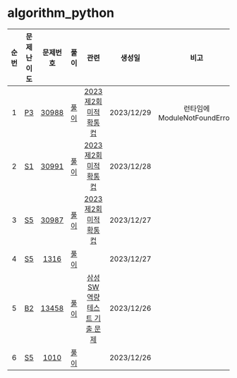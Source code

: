 # algorithm_python

|순번|문제난이도|문제번호|풀이|관련|생성일|비고|
|:---:|:---:|:---:|:---:|:---:|:---:|:---:|
|1|[P3](https://github.com/sangahnhan/algorithm_python/tree/main/P3)|[30988](https://www.acmicpc.net/problem/30988)|[풀이](https://github.com/sangahnhan/algorithm_python/blob/main/P3/30988.py)|[2023 제2회 미적확통컵](https://www.acmicpc.net/contest/view/1218)|2023/12/29|런타임에ModuleNotFoundError)|
|2|[S1](https://github.com/sangahnhan/algorithm_python/tree/main/S1)|[30991](https://www.acmicpc.net/problem/30991)|[풀이](https://github.com/sangahnhan/algorithm_python/blob/main/S1/30991.py)|[2023 제2회 미적확통컵](https://www.acmicpc.net/contest/view/1218)|2023/12/28||
|3|[S5](https://github.com/sangahnhan/algorithm_python/tree/main/S5)|[30987](https://www.acmicpc.net/problem/30987)|[풀이](https://github.com/sangahnhan/algorithm_python/blob/main/S5/30987.py)|[2023 제2회 미적확통컵](https://www.acmicpc.net/contest/view/1218)|2023/12/27||
|4|[S5](https://github.com/sangahnhan/algorithm_python/tree/main/S5)|[1316](https://www.acmicpc.net/problem/1316)|[풀이](https://github.com/sangahnhan/algorithm_python/blob/main/S5/1316.py)||2023/12/27||
|5|[B2](https://github.com/sangahnhan/algorithm_python/tree/main/B2)|[13458](https://www.acmicpc.net/problem/13458)|[풀이](https://github.com/sangahnhan/algorithm_python/blob/main/B2/13458.py)|[삼성 SW 역량 테스트 기출 문제](https://www.acmicpc.net/workbook/view/1152)|2023/12/26||
|6|[S5](https://github.com/sangahnhan/algorithm_python/tree/main/S5)|[1010](https://www.acmicpc.net/problem/1010)|[풀이](https://github.com/sangahnhan/algorithm_python/blob/main/S5/1010.py)||2023/12/26||